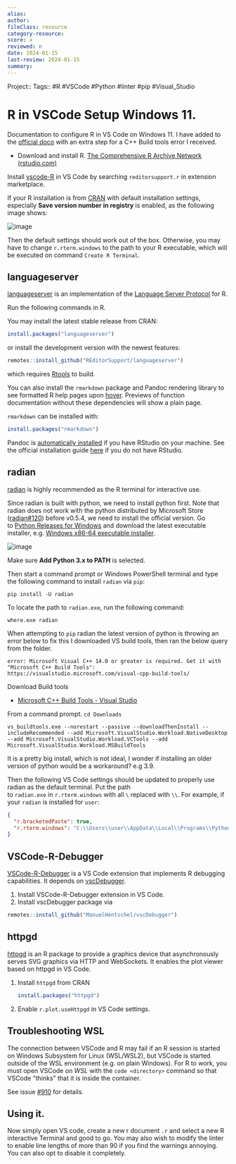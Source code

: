 ```yaml
---
alias:
author:
fileClass: resource
category-resource:
score: x
reviewed: n
date: 2024-01-15
last-review: 2024-01-15
summary: 
---
```

Project::
Tags:: #R #VSCode #Python #linter #pip #Visual_Studio 
# R in VSCode Setup Windows 11.

Documentation to configure R in VS Code on Windows 11. I have added to the [official doco](https://github.com/REditorSupport/vscode-R/wiki/Installation:-Windows) with an extra step for a C++ Build tools error I received.

- Download and install R. [The Comprehensive R Archive Network (rstudio.com)](https://cran.rstudio.com/)

Install [vscode-R](https://marketplace.visualstudio.com/items?itemName=REditorSupport.r) in VS Code by searching `reditorsupport.r` in extension marketplace.

If your R installation is from [CRAN](http://cran.r-project.org/mirrors.html) with default installation settings, especially **Save version number in registry** is enabled, as the following image shows:

![image](https://user-images.githubusercontent.com/4662568/76700772-ca94ee00-66f5-11ea-97bc-f89afeaf1bd3.png)

Then the default settings should work out of the box. Otherwise, you may have to change `r.rterm.windows` to the path to your R executable, which will be executed on command `Create R Terminal`.

## [](https://github.com/REditorSupport/vscode-R/wiki/Installation:-Windows#languageserver)languageserver

[languageserver](https://github.com/REditorSupport/languageserver) is an implementation of the [Language Server Protocol](https://microsoft.github.io/language-server-protocol/) for R.

Run the following commands in R.

You may install the latest stable release from CRAN:

```r
install.packages("languageserver")
```

or install the development version with the newest features:

```r
remotes::install_github("REditorSupport/languageserver")
```

which requires [Rtools](https://cran.r-project.org/bin/windows/Rtools/) to build.

You can also install the `rmarkdown` package and Pandoc rendering library to see formatted R help pages upon [hover](https://github.com/REditorSupport/vscode-R/wiki/Installation:-Windows#hover). Previews of function documentation without these dependencies will show a plain page.

`rmarkdown` can be installed with:

```r
install.packages("rmarkdown")
```

Pandoc is [automatically installed](https://alexd106.github.io/intro2R/install_rmarkdown.html) if you have RStudio on your machine. See the official installation guide [here](https://pandoc.org/installing.html) if you do not have RStudio.

## [](https://github.com/REditorSupport/vscode-R/wiki/Installation:-Windows#radian)radian

[radian](https://github.com/randy3k/radian) is highly recommended as the R terminal for interactive use.

Since radian is built with python, we need to install python first. Note that radian does not work with the python distributed by Microsoft Store ([radian#120](https://github.com/randy3k/radian/issues/120)) before v0.5.4, we need to install the official version. Go to [Python Releases for Windows](https://www.python.org/downloads/windows/) and download the latest executable installer, e.g. [Windows x86-64 executable installer](https://www.python.org/ftp/python/3.7.7/python-3.7.7-amd64.exe).

![image](https://user-images.githubusercontent.com/4662568/76701870-219fc080-6700-11ea-8487-18ab880dab88.png)

Make sure **Add Python 3.x to PATH** is selected.

Then start a command prompt or Windows PowerShell terminal and type the following command to install `radian` via `pip`:

```shell
pip install -U radian
```

To locate the path to `radian.exe`, run the following command:

```shell
where.exe radian
```

When attempting to `pip` radian the latest version of python is throwing an error below to fix this I downloaded VS build tools, then ran the below query from the folder.

```
error: Microsoft Visual C++ 14.0 or greater is required. Get it with "Microsoft C++ Build Tools": https://visualstudio.microsoft.com/visual-cpp-build-tools/
```

Download Build tools

- [Microsoft C++ Build Tools - Visual Studio](https://visualstudio.microsoft.com/visual-cpp-build-tools/)

From a command prompt. `cd Downloads`

```shell
vs_buildtools.exe --norestart --passive --downloadThenInstall --includeRecommended --add Microsoft.VisualStudio.Workload.NativeDesktop --add Microsoft.VisualStudio.Workload.VCTools --add Microsoft.VisualStudio.Workload.MSBuildTools
```

It is a pretty big install, which is not ideal, I wonder if installing an older version of python would be a workaround? e.g 3.9.

Then the following VS Code settings should be updated to properly use radian as the default terminal. Put the path to `radian.exe` in `r.rterm.windows` with all `\` replaced with `\\`. For example, if your `radian` is installed for `user`:

```json
{
  "r.bracketedPaste": true,
  "r.rterm.windows": "C:\\Users\\user\\AppData\\Local\\Programs\\Python\\Python37\\Scripts\\radian.exe"
}
```

## [](https://github.com/REditorSupport/vscode-R/wiki/Installation:-Windows#vscode-r-debugger)VSCode-R-Debugger

[VSCode-R-Debugger](https://marketplace.visualstudio.com/items?itemName=RDebugger.r-debugger) is a VS Code extension that implements R debugging capabilities. It depends on [vscDebugger](https://github.com/ManuelHentschel/vscDebugger).

1. Install VSCode-R-Debugger extension in VS Code.
2. Install vscDebugger package via

```r
remotes::install_github("ManuelHentschel/vscDebugger")
```

## [](https://github.com/REditorSupport/vscode-R/wiki/Installation:-Windows#httpgd)httpgd

[httpgd](https://github.com/nx10/httpgd) is an R package to provide a graphics device that asynchronously serves SVG graphics via HTTP and WebSockets. It enables the plot viewer based on httpgd in VS Code.

1. Install `httpgd` from CRAN
    
    ```r
    install.packages("httpgd")
    ```
    
2. Enable `r.plot.useHttpgd` in VS Code settings.
    
## [](https://github.com/REditorSupport/vscode-R/wiki/Installation:-Windows#troubleshooting-wsl)Troubleshooting WSL

The connection between VSCode and R may fail if an R session is started on Windows Subsystem for Linux (WSL/WSL2), but VSCode is started outside of the WSL environment (e.g. on plain Windows). For R to work, you must open VSCode _on WSL_ with the `code <directory>` command so that VSCode "thinks" that it is inside the container.

See issue [#910](https://github.com/REditorSupport/vscode-R/issues/910) for details.

## Using it. 

Now simply open VS code, create a new r document `.r` and select a new R interactive Terminal and good to go. You may also wish to modify the linter to enable line lengths of more than 90 if you find the warnings annoying. You can also opt to disable it completely.
